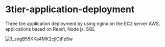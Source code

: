 # 3tier-application-deployment
Three tire application deployment by using nginx on the EC2 server AWS,
applications based on React, Node js, SQL 








![1_sogB55KKa4MK2cjlOtFp5w](https://github.com/user-attachments/assets/aaa8f17d-42a8-40c9-9cb1-180706c06110)
